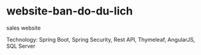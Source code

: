 # website-ban-do-du-lich
sales website




Technology: Spring Boot, Spring Security, Rest API, Thymeleaf, AngularJS, SQL Server
